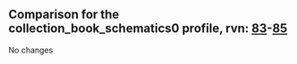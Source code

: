 ## Comparison for the collection_book_schematics0 profile, rvn: [83](https://github.com/PRO100KatYT/FortniteProfileRevisions/tree/main/profiles/collection_book_schematics0/83%20collection_book_schematics0.json)-[85](https://github.com/PRO100KatYT/FortniteProfileRevisions/tree/main/profiles/collection_book_schematics0/85%20collection_book_schematics0.json)

No changes
